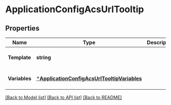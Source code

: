 # ApplicationConfigAcsUrlTooltip

## Properties
Name | Type | Description | Notes
------------ | ------------- | ------------- | -------------
**Template** | **string** |  | [optional] [default to null]
**Variables** | [***ApplicationConfigAcsUrlTooltipVariables**](application_config_acsUrl_tooltip_variables.md) |  | [optional] [default to null]

[[Back to Model list]](../README.md#documentation-for-models) [[Back to API list]](../README.md#documentation-for-api-endpoints) [[Back to README]](../README.md)

